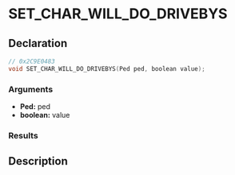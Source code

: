 # SET_CHAR_WILL_DO_DRIVEBYS

## Declaration
```cpp
// 0x2C9E0483
void SET_CHAR_WILL_DO_DRIVEBYS(Ped ped, boolean value);
```

### Arguments
- **Ped:** ped
- **boolean:** value

### Results

## Description
